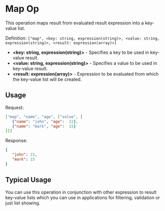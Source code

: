 # Map Op

This operation maps result from evaluated result expression into a key-value list.

Definition: `["map", <key: string, expression(string)>, <value: string, expression(string)>, <result: expression(array)>]`

* __&lt;key: string, expression(string)&gt;__ - Specifies a key to be used in key-value result.
* __&lt;value: string, expression(string)&gt;__ - Specifies a value to be used in key-value result.
* __&lt;result: expression(array)&gt;__ - Expression to be evaluated from which the key-value list will be created.

## Usage

Request:
```json
["map", "name", "age", ["value", [
   {"name": "john", "age":  22},
   {"name": "mark", "age":  15}
]]]
```


Response:
```json
{
   "john": 22,
   "mark": 15
}
```


## Typical Usage

You can use this operation in conjunction with other expression to result key-value lists which you can use in 
applications for filtering, validation or just list showing.